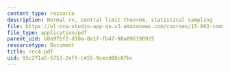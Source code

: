 ```yaml
---
content_type: resource
description: Normal rv, central limit theorem, statistical sampling
file: https://ol-ocw-studio-app-qa.s3.amazonaws.com/courses/15-063-communicating-with-data-summer-2003/95c271a557532effc4559cecd08c07bc_rec4.pdf
file_type: application/pdf
parent_uid: b8a97bf2-d10a-8e1f-fb47-98a896190925
resourcetype: Document
title: rec4.pdf
uid: 95c271a5-5753-2eff-c455-9cecd08c07bc
---
```

